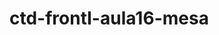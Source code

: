 # ctd-frontI-aula16-mesa
<!-- /* Alexander Bandeira
    Elton R Dutra
    Edilson
    Beatriz Malengo Andrade */ -->